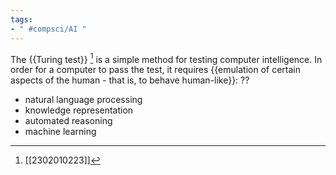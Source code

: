 ```yaml
---
tags:
- " #compsci/AI "
---
```


The {{Turing test}} [^1] is a simple method for testing computer intelligence. In order for a computer to pass the test, it requires {{emulation of certain aspects of the human - that is, to behave human-like}}:
??
- natural language processing
- knowledge representation
- automated reasoning
- machine learning <!--SR:!2023-12-23,213,268-->

[^1]: [[2302010223]]